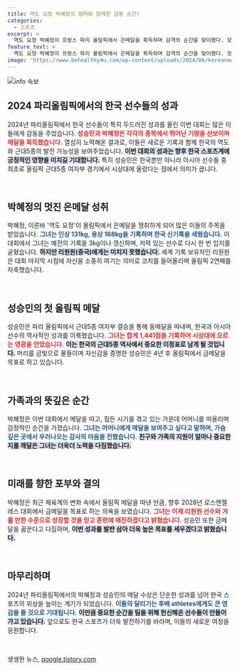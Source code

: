 ```yaml
---
title: 역도 요정 박혜정의 엄마와 함께한 감동 순간!
categories:
  - 스포츠
excerpt: >
  역도 요정 박혜정이 프랑스 파리 올림픽에서 은메달을 획득하며 감격의 순간을 맞이했다. 모친을 떠올리며 눈물의 무대 뒤에는 8년 만의 한국 올림픽 역도 메달의 의미가 담겨 있다. 또, 성승민은 준결승에서 동메달을 차지하며 아시아에서 최초로 시상대에 오르는 쾌거를 이뤘다!
feature_text: >
  역도 요정 박혜정이 프랑스 파리 올림픽에서 은메달을 획득하며 감격의 순간을 맞이했다. 모친을 떠올리며 눈물의 무대 뒤에는 8년 만의 한국 올림픽 역도 메달의 의미가 담겨 있다. 또, 성승민은 준결승에서 동메달을 차지하며 아시아에서 최초로 시상대에 오르는 쾌거를 이뤘다!
image: 'https://www.behealthy4u.com/wp-content/uploads/2024/06/koreanews.jpg'
---
```


<p><img src="https://www.behealthy4u.com/wp-content/uploads/2024/06/koreanews.jpg" alt="info 속보" /></p>

<h2 data-ke-size="size26">2024 파리올림픽에서의 한국 선수들의 성과</h2>

<p data-ke-size="size16">2024년 파리올림픽에서 한국 선수들이 특히 두드러진 성과를 올린 이번 대회는 많은 이들에게 감동을 주었습니다. <b><span style="color: #ee2323;">성승민과 박혜정은 각각의 종목에서 뛰어난 기량을 선보이며 메달을 획득했습니다.</span></b> 열심히 노력해온 결과로, 이들은 새로운 기록과 함께 한국의 역도와 근대5종의 발전 가능성을 보여주었습니다. <b><span style="background-color: #21538527;">이번 대회의 성과는 향후 한국 스포츠계에 긍정적인 영향을 미치길 기대합니다.</span></b> 특히 성승민은 한국뿐만 아니라 아시아 선수들 중 최초로 올림픽 근대5종 여자부 경기에서 시상대에 올랐다는 점에서 의미가 큽니다.</p>

<p data-ke-size="size16">&nbsp;</p>

<h2 data-ke-size="size26">박혜정의 멋진 은메달 성취</h2>

<p data-ke-size="size16">박혜정, 이른바 '역도 요정'이 올림픽에서 은메달을 쟁취하게 되어 많은 이들의 주목을 받았습니다. <b><span style="color: #1a5490;">그녀는 인상 131kg, 용상 168kg을 기록하며 한국 신기록을 세웠습니다.</span></b> 이 대회에서 그녀는 예전의 기록을 3kg이나 갱신하며, 저력 있는 선수로 다시 한 번 입지를 굳혔습니다. <b><span style="background-color: #21538527;">하지만 리원원(중국)에게는 미치지 못했습니다.</span></b> 세계 기록 보유자인 리원원은 대회 마지막 시점에 자신을 소중히 여기는 의미로 코치를 들어올리며 올림픽 2연패를 자축했습니다.</p>

<p data-ke-size="size16">&nbsp;</p>

<h2 data-ke-size="size26">성승민의 첫 올림픽 메달</h2>

<p data-ke-size="size16">성승민은 파리 올림픽에서 근대5종 여자부 결승을 통해 동메달을 따내며, 한국과 아시아 선수의 역사적인 성과를 이룩했습니다. <b><span style="color: #ee2323;">그녀는 합계 1,441점을 기록하며 시상대에 오르는 영광을 안았습니다.</span></b> <b><span style="background-color: #21538527;">이는 한국의 근대5종 역사에서 중요한 이정표로 남게 될 것입니다.</span></b> 머리를 금빛으로 물들이며 자신감을 증명한 성승민은 4년 후 올림픽에서 금메달을 목표로 하고 있습니다.</p>

<p data-ke-size="size16">&nbsp;</p>

<h2 data-ke-size="size26">가족과의 뜻깊은 순간</h2>

<p data-ke-size="size16">박혜정은 이번 대회에서 메달을 따고, 힘든 시기를 겪고 있는 가운데 어머니를 떠올리며 감정적인 순간을 가졌습니다. <b><span style="color: #1a5490;">그녀는 어머니에게 메달을 보여주고 싶다고 말하며, 가슴 깊은 곳에서 우러나오는 감사의 마음을 전했습니다.</span></b> <b><span style="background-color: #21538527;">친구와 가족의 지원이 얼마나 중요한지를 깨달은 그녀는 더욱더 노력을 다짐했습니다.</span></b></p>

<p data-ke-size="size16">&nbsp;</p>

<h2 data-ke-size="size26">미래를 향한 포부와 결의</h2>

<p data-ke-size="size16">박혜정은 최근 체육계의 변화 속에서 올림픽 메달을 따낸 만큼, 향후 2028년 로스앤젤레스 대회에서 금메달을 목표로 하는 의욕을 보였습니다. <b><span style="color: #ee2323;">그녀는 이제 리원원 선수와 겨룰 만한 수준으로 성장할 것을 믿고 훈련에 매진하겠다고 밝혔습니다.</span></b> 성승민 또한 금메달을 꿈꾼다고 다짐하며, <b><span style="background-color: #21538527;">이번 성과를 발판 삼아 더욱 높은 목표를 세우겠다고 밝혔습니다.</span></b></p>

<p data-ke-size="size16">&nbsp;</p>

<h2 data-ke-size="size26">마무리하며</h2>

<p data-ke-size="size16">2024년 파리올림픽에서의 박혜정과 성승민의 메달 수상은 단순한 성과를 넘어 한국 스포츠의 위상을 높이는 계기가 되었습니다. <b><span style="color: #1a5490;">이들의 달리기는 후배 athletes에게도 큰 영감을 줄 것으로 기대됩니다.</span></b> <b><span style="background-color: #21538527;">이만큼 중요한 순간을 팀을 위해 헌신해온 선수들이 만들어가고 있습니다.</span></b> 앞으로도 한국 스포츠가 더욱 발전하기를 바라며, 이들의 새로운 여정을 응원합니다.</p>

<p data-ke-size="size16">&nbsp;</p>
생생한 뉴스, <a href="https://qoogle.tistory.com" rel="dofollow">qoogle.tistory.com</a>



